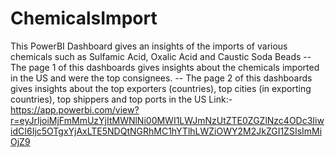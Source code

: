# ChemicalsImport
This PowerBI Dashboard gives an insights of the imports of various chemicals such as Sulfamic Acid, Oxalic Acid and Caustic Soda Beads
-- The page 1 of this dashboards gives insights about the chemicals imported in the US and were the top consignees.
-- The page 2 of this dashboards gives insights about the top exporters (countries), top cities (in exporting countries), top shippers and     top ports in the US
Link:- https://app.powerbi.com/view?r=eyJrIjoiMjFmMmUzYjItMWNlNi00MWI1LWJmNzUtZTE0ZGZlNzc4ODc3IiwidCI6Ijc5OTgxYjAxLTE5NDQtNGRhMC1hYTlhLWZiOWY2M2JkZGI1ZSIsImMiOjZ9
